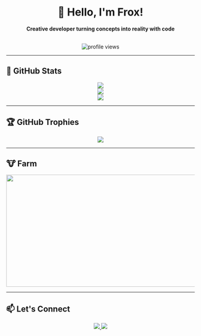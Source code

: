 <!-- 프로필 인사 -->
<div align="center">
  <h1>👋 Hello, I'm Frox!</h1>
  <b>Creative developer turning concepts into reality with code</b>
</div>

<br/>

<!-- 방문자 수 -->
<p align="center">
  <img src="https://komarev.com/ghpvc/?username=froxies&style=for-the-badge" alt="profile views"/>
</p>

<!-- 기술 스택은 그대로 두되 아래에 통계 추가 -->

---

## 🧠 GitHub Stats

<p align="center">
  <img src="https://github-readme-stats.vercel.app/api?username=froxies&show_icons=true&theme=tokyonight" />
  <br/>
  <img src="https://github-readme-streak-stats.herokuapp.com/?user=froxies&theme=tokyonight" />
  <br/>
  <img src="https://github-profile-summary-cards.vercel.app/api/cards/profile-details?username=froxies&theme=tokyonight" />
</p>

---

## 🏆 GitHub Trophies

<p align="center">
  <img src="https://github-profile-trophy.vercel.app/?username=froxies&theme=onestar&no-frame=true&row=1&column=7" />
</p>

---

## 🐮 Farm

<a href="https://www.gitanimals.org/en_US?utm_medium=image&utm_source=froxies&utm_content=farm">
<img
  src="https://render.gitanimals.org/farms/froxies"
  width="600"
  height="300"
/>
</a>

---

## 📫 Let's Connect

<div align="center">
  <a href="mailto:kimwinterwi@gmail.com">
    <img src="https://img.shields.io/badge/Email-EA4335?style=for-the-badge&logo=gmail&logoColor=white" />
  </a>
  <a href="https://discord.com/users/837570564536270848">
    <img src="https://img.shields.io/badge/Discord-5865F2?style=for-the-badge&logo=discord&logoColor=white" />
  </a>
</div>

